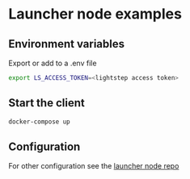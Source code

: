 # Launcher node examples

## Environment variables

Export or add to a .env file

```bash
export LS_ACCESS_TOKEN=<lightstep access token>
```

## Start the client

```bash
docker-compose up
```

## Configuration

For other configuration see the [launcher node repo](https://github.com/lightstep/otel-launcher-node/)
